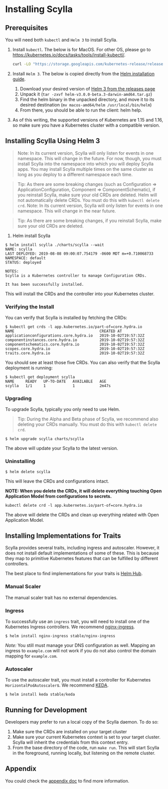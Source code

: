 # Installing Scylla

## Prerequisites 

You will need both `kubectl` and `Helm 3` to install Scylla. 

1. Install `kubectl`. The below is for MacOS. For other OS, please go to https://kubernetes.io/docs/tasks/tools/install-kubectl/. 

    ```bash
    curl -LO "https://storage.googleapis.com/kubernetes-release/release/$(curl -s https://storage.googleapis.com/kubernetes-release/release/stable.txt)/bin/darwin/amd64/kubectl"
    ```

2. Install `Helm 3`. The below is copied directly from the [Helm installation guide](https://helm.sh/docs/using_helm/#installing-helm). 

    1. Download your desired version of [Helm 3 from the releases page](https://github.com/helm/helm/releases)
    2. Unpack it (`tar -zxvf helm-v3.0.0-beta.3-darwin-amd64.tar.gz`)
    3. Find the helm binary in the unpacked directory, and move it to its desired destination (`mv macos-amd64/helm /usr/local/bin/helm`)
    4. From there, you should be able to run the client: helm help.

3. As of this writing, the supported versions of Kubernetes are 1.15 and 1.16, so make sure you have a Kubernetes cluster with a compatible version.

## Installing Scylla Using Helm 3

> Note: In its current version, Scylla will only listen for events in one namespace. This will change in the future. For now, though, you must install Scylla into the namespace into which you will deploy Scylla apps. You may install Scylla multiple times on the same cluster as long as you deploy to a different namespace each time.
 
> Tip: As there are some breaking changes (such as Configuration => ApplicationConfiguration, Component => ComponentSchematic), if you reinstall Scylla, make sure your old CRDs are deleted. Helm will not automatically delete CRDs. You must do this with `kubectl delete crd`.
> Note: In its current version, Scylla will only listen for events in one namespace. This will change in the near future.
 
> Tip: As there are some breaking changes, if you reinstall Scylla, make sure your old CRDs are deleted.

1. Helm install Scylla

```console
$ helm install scylla ./charts/scylla --wait
NAME: scylla
LAST DEPLOYED: 2019-08-08 09:00:07.754179 -0600 MDT m=+0.710068733
NAMESPACE: default
STATUS: deployed

NOTES:
Scylla is a Kubernetes controller to manage Configuration CRDs.

It has been successfully installed.
```

This will install the CRDs and the controller into your Kubernetes cluster.

### Verifying the Install

You can verify that Scylla is installed by fetching the CRDs:

```console
$ kubectl get crds -l app.kubernetes.io/part-of=core.hydra.io
NAME                                      CREATED AT
applicationconfigurations.core.hydra.io   2019-10-02T19:57:32Z
componentinstances.core.hydra.io          2019-10-02T19:57:32Z
componentschematics.core.hydra.io         2019-10-02T19:57:32Z
scopes.core.hydra.io                      2019-10-02T19:57:32Z
traits.core.hydra.io                      2019-10-02T19:57:32Z
```

You should see at least those five CRDs. You can also verify that the Scylla deployment is running:

```console
$ kubectl get deployment scylla
NAME     READY   UP-TO-DATE   AVAILABLE   AGE
scylla   1/1     1            1           2m47s
```

### Upgrading

To upgrade Scylla, typically you only need to use Helm.

> Tip: During the Alpha and Beta phase of Scylla, we recommend also deleting your CRDs manually. You must do this with `kubectl delete crd`.

```console
$ helm upgrade scylla charts/scylla
```

The above will update your Scylla to the latest version.

### Uninstalling

```console
$ helm delete scylla
```

This will leave the CRDs and configurations intact.

**NOTE: When you delete the CRDs, it will delete everything touching Open Application Model from configurations to secrets.**

```console
kubectl delete crd -l app.kubernetes.io/part-of=core.hydra.io
```

The above will delete the CRDs and clean up everything related with Open Application Model.

## Installing Implementations for Traits

Scylla provides several traits, including ingress and autoscaler. However, it does not install default implementations of some of these. This is because they map to primitive Kubernetes features that can be fulfilled by  different controllers.

The best place to find implementations for your traits is [Helm Hub](https://hub.helm.sh/).

### Manual Scaler

The manual scaler trait has no external dependencies.

### Ingress

To successfully use an `ingress` trait, you will need to install one of the Kubernetes Ingress controllers. We recommend [nginx-ingress](https://hub.helm.sh/charts/stable/nginx-ingress).

```console
$ helm install nginx-ingress stable/nginx-ingress
```

*Note:* You still must manage your DNS configuration as well. Mapping an ingress to `example.com` will not work if you do not also control the domain mapping for `example.com`.

### Autoscaler

To use the autoscaler trait, you must install a controller for Kubernetes `HorizontalPodAutoscaler`s. We recommend [KEDA](https://hub.helm.sh/charts/kedacore/keda-edge).

```
$ helm install keda stable/keda
```

## Running for Development

Developers may prefer to run a local copy of the Scylla daemon. To do so:

1. Make sure the CRDs are installed on your target cluster
2. Make sure your current Kubernetes context is set to your target cluster. Scylla will inherit the credentials from this context entry.
3. From the base directory of the code, run `make run`. This will start Scylla in the foreground, running locally, but listening on the remote cluster.

## Appendix

You could check the [appendix doc](appendix.md) to find more information.